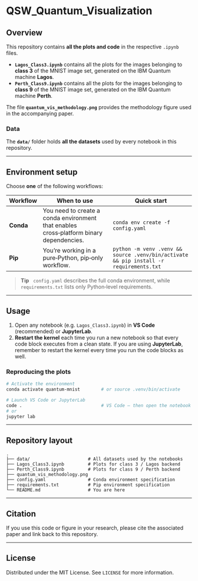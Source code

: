 # QSW_Quantum_Visualization

## Overview

This repository contains **all the plots and code** in the respective `.ipynb` files.

* **`Lagos_Class3.ipynb`** contains all the plots for the images belonging to **class 3** of the MNIST image set, generated on the IBM Quantum machine **Lagos**.
* **`Perth_Class9.ipynb`** contains all the plots for the images belonging to **class 9** of the MNIST image set, generated on the IBM Quantum machine **Perth**.

The file **`quantum_vis_methodology.png`** provides the methodology figure used in the accompanying paper.

### Data

The **`data/`** folder holds **all the datasets** used by every notebook in this repository.

---

## Environment setup

Choose **one** of the following workflows:

| Workflow  | When to use                                                                             | Quick start                                                                            |
| --------- | --------------------------------------------------------------------------------------- | -------------------------------------------------------------------------------------- |
| **Conda** | You need to create a conda environment that enables cross‑platform binary dependencies. | `conda env create -f config.yaml`                                                      |
| **Pip**   | You’re working in a pure‑Python, pip‑only workflow.                                     | `python -m venv .venv && source .venv/bin/activate && pip install -r requirements.txt` |

> **Tip**   `config.yaml` describes the full conda environment, while `requirements.txt` lists only Python‑level requirements.

---

## Usage

1. Open any notebook (e.g. `Lagos_Class3.ipynb`) in **VS Code** (recommended) or **JupyterLab**.
2. **Restart the kernel** each time you run a new notebook so that every code block executes from a clean state.
   If you are using **JupyterLab**, remember to restart the kernel every time you run the code blocks as well.

### Reproducing the plots

```bash
# Activate the environment
conda activate quantum-mnist        # or source .venv/bin/activate

# Launch VS Code or JupyterLab
code .                              # VS Code – then open the notebook
# or
jupyter lab
```

---

## Repository layout

```
.
├── data/                      # All datasets used by the notebooks
├── Lagos_Class3.ipynb         # Plots for class 3 / Lagos backend
├── Perth_Class9.ipynb         # Plots for class 9 / Perth backend
├── quantum_vis_methodology.png
├── config.yaml                # Conda environment specification
├── requirements.txt           # Pip environment specification
└── README.md                  # You are here
```

---

## Citation

If you use this code or figure in your research, please cite the associated paper and link back to this repository.

---

## License

Distributed under the MIT License. See `LICENSE` for more information.
